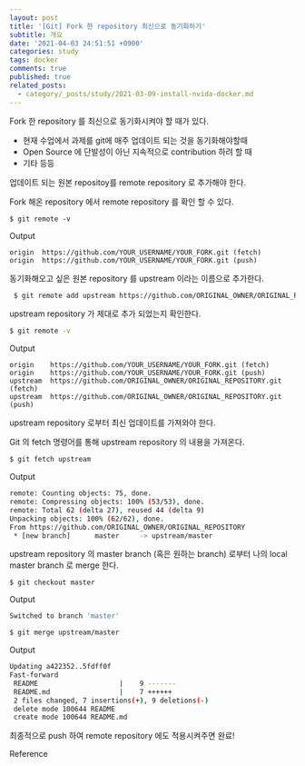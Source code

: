 ```yaml
---
layout: post
title: '[Git] Fork 한 repository 최신으로 동기화하기'
subtitle: 개요
date: '2021-04-03 24:51:51 +0900'
categories: study
tags: docker
comments: true
published: true
related_posts:
  - category/_posts/study/2021-03-09-install-nvida-docker.md
---
```

Fork 한 repository 를 최신으로 동기화시켜야 할 때가 있다.

- 현재 수업에서 과제를 git에 매주 업데이트 되는 것을 동기화해야할때
- Open Source 에 단발성이 아닌 지속적으로 contribution 하려 할 때
- 기타 등등



업데이트 되는 원본 repositoy를 remote repository 로 추가해야 한다.

Fork 해온 repository 에서  remote repository 를 확인 할 수 있다.

```shell
$ git remote -v
```

Output

```shell
origin  https://github.com/YOUR_USERNAME/YOUR_FORK.git (fetch)
origin  https://github.com/YOUR_USERNAME/YOUR_FORK.git (push)
```

동기화해오고 싶은 원본 repository 를 upstream 이라는 이름으로 추가한다.

```sh
 $ git remote add upstream https://github.com/ORIGINAL_OWNER/ORIGINAL_REPOSITORY.git
```

upstream repository 가 제대로 추가 되었는지 확인한다.

```sh
$ git remote -v
```

Output

```shell
origin    https://github.com/YOUR_USERNAME/YOUR_FORK.git (fetch)
origin    https://github.com/YOUR_USERNAME/YOUR_FORK.git (push)
upstream  https://github.com/ORIGINAL_OWNER/ORIGINAL_REPOSITORY.git (fetch)
upstream  https://github.com/ORIGINAL_OWNER/ORIGINAL_REPOSITORY.git (push)
```

upstream repository 로부터 최신 업데이트를 가져와야 한다.

Git 의 fetch 명령어를 통해 upstream repository 의 내용을 가져온다.

```sh
$ git fetch upstream
```

Output

```sh
remote: Counting objects: 75, done.
remote: Compressing objects: 100% (53/53), done.
remote: Total 62 (delta 27), reused 44 (delta 9)
Unpacking objects: 100% (62/62), done.
From https://github.com/ORIGINAL_OWNER/ORIGINAL_REPOSITORY
 * [new branch]      master     -> upstream/master
```

upstream repository 의 master branch (혹은 원하는 branch) 로부터 나의 local master branch 로 merge 한다.

```shell
$ git checkout master
```

Output

```sh
Switched to branch 'master'
```

```sh
$ git merge upstream/master
```

Output

```sh
Updating a422352..5fdff0f
Fast-forward
 README                    |    9 -------
 README.md                 |    7 ++++++
 2 files changed, 7 insertions(+), 9 deletions(-)
 delete mode 100644 README
 create mode 100644 README.md
```

최종적으로 push 하여 remote repository 에도 적용시켜주면 완료!



Reference

[1]: https://help.github.com/articles/syncing-a-fork/
[2]: https://help.github.com/articles/configuring-a-remote-for-a-fork/


